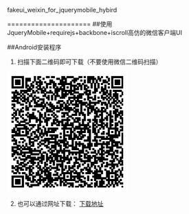 fakeui_weixin_for_jquerymobile_hybird

=====================
##使用JqueryMobile+requirejs+backbone+iscroll高仿的微信客户端UI

##Android安装程序
1. 扫描下面二维码即可下载（不要使用微信二维码扫描）

![Alt text](https://raw.githubusercontent.com/chenshiming0802/dist/master/fakeui_weixin_for_jquerymobile_hybird/1.0.1/fakeui_weixin_for_jquerymobile_hybird-v1.0.1.apk.png "手机扫描下载")


2. 也可以通过网址下载： [下载地址](https://github.com/chenshiming0802/dist/raw/master/fakeui_weixin_for_jquerymobile_hybird/1.0.1/fakeui_weixin_for_jquerymobile_hybird-v1.0.1.apk "下载") 